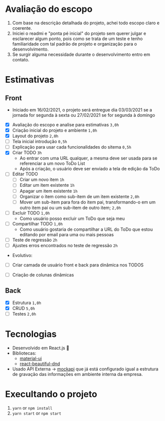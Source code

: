 #  Avaliação do escopo
1. Com base na descrição detalhada do projeto, achei todo escopo claro e coerente.
2. Iniciei o readmi e "ponta pé inicial" do projeto sem querer julgar e esclarecer algum ponto, pois como se trata de um teste e tenho familiaridade com tal padrão de projeto e organização para o desenvolvimento.
3. Se surgir alguma necessidade durante o desenvolvimento entro em contato.

# Estimativas

## Front
-  Iniciado em 16/02/2021, o projeto será entregue dia 03/03/2021 se a jornada for segunda à sexta ou 27/02/2021 se for segunda à domingo

- [x] Avaliação do escopo e analise para estimativas ``` 3,0h ```
- [x] Criação inicial do projeto e ambiente ``` 1,0h ```
- [x] Layout do projeto ``` 2,0h ```
- [ ] Tela inicial introdução ``` 0,5h ```
- [ ] Explicação para usar cada funcionalidades do sitema ``` 0,5h ```
- [x] Criar TODO  ``` 3h ```
    * Ao entrar com uma URL qualquer, a mesma deve ser usada para se referenciar a um novo ToDo List
    * Após a criação, o usuário deve ser enviado a tela de edição da ToDo
- [ ] Editar TODO
    - [ ] Criar um novo item ``` 1h ```
    - [ ] Editar um item existente ``` 1h ```
    - [ ] Apagar um item existente ``` 1h ```
    - [ ] Organizar o item como sub-item de um item existente ``` 2,0h ```
    - [ ] Mover um sub-item para fora do item pai, transformando-o em um outro item pai ou um sub-item de outro item; ``` 2,0h ```
- [ ] Excluir TODO ``` 1,0h ```
    - Como usuário posso excluir um ToDo que seja meu
- [ ] Compartilhar TODO ``` 1,0h ```
    * Como usuário gostaria de compartilhar a URL do ToDo que estou editando por email para uma ou mais pessoas
- [ ] Teste de regressão  ``` 2h ```
- [ ] Ajustes erros encontrados no teste de regressão  ``` 2h ```

- Evolutivo:
- [ ] Criar camada de usuário front e back para dinâmica nos TODOS
- [ ] Criação de colunas dinâmicas


## Back

- [x] Estrutura ``` 1,0h ```
- [x] CRUD ``` 5,0h ```
- [ ] Testes ``` 2,0h ```

# Tecnologias

- Desenvolvido em React.js :rocket:
- Bibliotecas:
    - [material-ui](https://github.com/mui-org)
    - [react-beautiful-dnd](https://github.com/atlassian/react-beautiful-dnd)
- Usado API Externa -> [mockapi](https://mockapi.io/) que já está configurado igual a estrutura de gravação das informações em ambiente interna da empresa.


# Execultando o projeto
1. `yarn` or `npm install`
2. `yarn start` or `npm start`